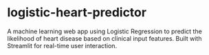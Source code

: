 # logistic-heart-predictor
A machine learning web app using Logistic Regression to predict the likelihood of heart disease based on clinical input features. Built with Streamlit for real-time user interaction.
